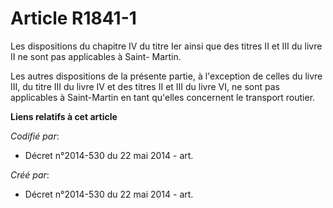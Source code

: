 # Article R1841-1

Les dispositions du chapitre IV du titre Ier ainsi que des titres II et III du livre II ne sont pas applicables à Saint-
Martin.

Les autres dispositions de la présente partie, à l'exception de celles du livre III, du titre III du livre IV et des titres
II et III du livre VI, ne sont pas applicables à Saint-Martin en tant qu'elles concernent le transport routier.

**Liens relatifs à cet article**

_Codifié par_:

  - Décret n°2014-530 du 22 mai 2014 - art.

_Créé par_:

  - Décret n°2014-530 du 22 mai 2014 - art.
